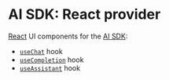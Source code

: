 # AI SDK: React provider

[React](https://react.dev/) UI components for the [AI SDK](https://ai-sdk.dev/docs):

- [`useChat`](https://ai-sdk.dev/docs/reference/ai-sdk-ui/use-chat) hook
- [`useCompletion`](https://ai-sdk.dev/docs/reference/ai-sdk-ui/use-completion) hook
- [`useAssistant`](https://ai-sdk.dev/docs/reference/ai-sdk-ui/use-assistant) hook
